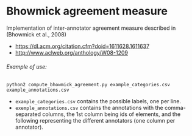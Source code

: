 # Bhowmick agreement measure
Implementation of inter-annotator agreement measure described in (Bhowmick et al., 2008)
- https://dl.acm.org/citation.cfm?doid=1611628.1611637
- http://www.aclweb.org/anthology/W08-1209

###### Example of use:
`python2 compute_bhowmick_agreement.py example_categories.csv example_annotations.csv`

- `example_categories.csv` contains the possible labels, one per line.
- `exemple_annotations.csv` contains the annotations with the comma-separated columns, the 1st column being ids of elements, and the following representing the different annotators (one column per annotator).